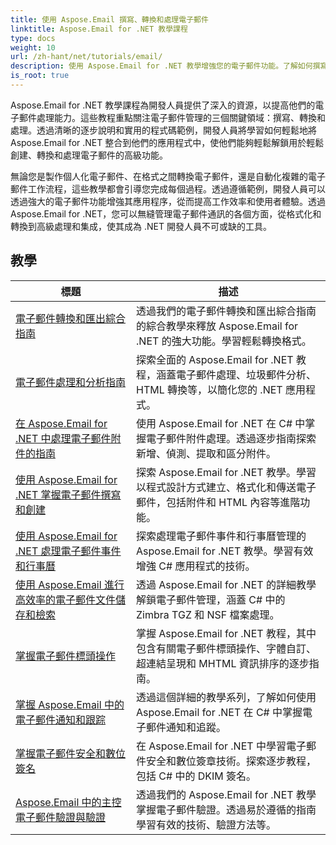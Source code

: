 ```yaml
---
title: 使用 Aspose.Email 撰寫、轉換和處理電子郵件
linktitle: Aspose.Email for .NET 教學課程
type: docs
weight: 10
url: /zh-hant/net/tutorials/email/
description: 使用 Aspose.Email for .NET 教學增強您的電子郵件功能。了解如何撰寫、轉換和處理電子郵件以進行進階電子郵件管理。
is_root: true
---
```


Aspose.Email for .NET 教學課程為開發人員提供了深入的資源，以提高他們的電子郵件處理能力。這些教程重點關注電子郵件管理的三個關鍵領域：撰寫、轉換和處理。透過清晰的逐步說明和實用的程式碼範例，開發人員將學習如何輕鬆地將Aspose.Email for .NET 整合到他們的應用程式中，使他們能夠輕鬆解鎖用於輕鬆創建、轉換和處理電子郵件的高級功能。

無論您是製作個人化電子郵件、在格式之間轉換電子郵件，還是自動化複雜的電子郵件工作流程，這些教學都會引導您完成每個過程。透過遵循範例，開發人員可以透過強大的電子郵件功能增強其應用程序，從而提高工作效率和使用者體驗。透過 Aspose.Email for .NET，您可以無縫管理電子郵件通訊的各個方面，從格式化和轉換到高級處理和集成，使其成為 .NET 開發人員不可或缺的工具。

## 教學
| 標題 | 描述 |
| --- | --- | 
| [電子郵件轉換和匯出綜合指南](./comprehensive-guide-to-email-conversion-and-export/) | 透過我們的電子郵件轉換和匯出綜合指南的綜合教學來釋放 Aspose.Email for .NET 的強大功能。學習輕鬆轉換格式。 |
| [電子郵件處理和分析指南](./guide-to-email-processing-and-analysis/) | 探索全面的 Aspose.Email for .NET 教程，涵蓋電子郵件處理、垃圾郵件分析、HTML 轉換等，以簡化您的 .NET 應用程式。 | 
| [在 Aspose.Email for .NET 中處理電子郵件附件的指南](./handling-email-attachments/) | 使用 Aspose.Email for .NET 在 C# 中掌握電子郵件附件處理。透過逐步指南探索新增、偵測、提取和區分附件。 |
| [使用 Aspose.Email for .NET 掌握電子郵件撰寫和創建](./mastering-email-composition-and-creation/) | 探索 Aspose.Email for .NET 教學。學習以程式設計方式建立、格式化和傳送電子郵件，包括附件和 HTML 內容等進階功能。 |
| [使用 Aspose.Email for .NET 處理電子郵件事件和行事曆](./handling-email-events-and-calendar/) | 探索處理電子郵件事件和行事曆管理的 Aspose.Email for .NET 教學。學習有效增強 C# 應用程式的技術。 |
| [使用 Aspose.Email 進行高效率的電子郵件文件儲存和檢索](./email-files-storage-and-retrieval/) | 透過 Aspose.Email for .NET 的詳細教學解鎖電子郵件管理，涵蓋 C# 中的 Zimbra TGZ 和 NSF 檔案處理。 |
| [掌握電子郵件標頭操作](./mastering-email-header-manipulation/) | 掌握 Aspose.Email for .NET 教程，其中包含有關電子郵件標頭操作、字體自訂、超連結呈現和 MHTML 資訊排序的逐步指南。 |
| [掌握 Aspose.Email 中的電子郵件通知和跟踪](./mastering-email-notifications-and-tracking/) | 透過這個詳細的教學系列，了解如何使用 Aspose.Email for .NET 在 C# 中掌握電子郵件通知和追蹤。 |
| [掌握電子郵件安全和數位簽名](./mastering-email-security-and-signatures/) | 在 Aspose.Email for .NET 中學習電子郵件安全和數位簽章技術。探索逐步教程，包括 C# 中的 DKIM 簽名。 |
| [Aspose.Email 中的主控電子郵件驗證與驗證](./master-email-validation-and-verification/) | 透過我們的 Aspose.Email for .NET 教學掌握電子郵件驗證。透過易於遵循的指南學習有效的技術、驗證方法等。 |
